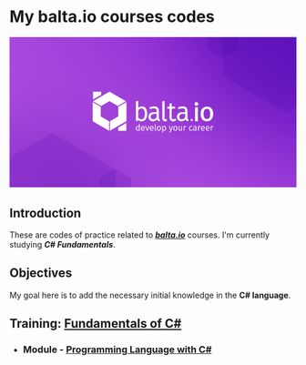 # My balta.io courses codes

<img src="img\balta.io_logo.png"/>

## Introduction

These are codes of practice related to <a href="https://balta.io/">***balta.io***</a> courses. I'm currently studying <a heref="https://balta.io/cursos/fundamentos-csharp">***C# Fundamentals***</a>.

## Objectives

My goal here is to add the necessary initial knowledge in the **C# language**.

## Training: <a href="">Fundamentals of C#</a>
 
- ### Module - <a href="https://github.com/Marcos-Vitor123/my-balta-io-courses-codes/blob/6b28306ff611efe1b67d604d46f0fceb7af0f8c3/module-05">Programming Language with C#</a>